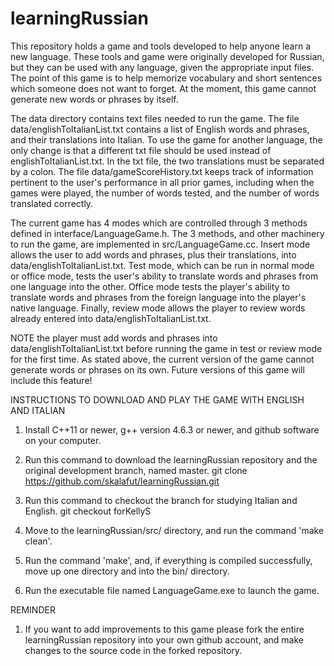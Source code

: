 # learningRussian
This repository holds a game and tools developed to help anyone learn a new language.  These tools 
and game were originally developed for Russian, but they can be used with any language, 
given the appropriate input files.  The point of this game is to help memorize vocabulary and short
sentences which someone does not want to forget.  At the moment, this game cannot generate new words
or phrases by itself.

The data directory contains text files needed to run the game.  The file data/englishToItalianList.txt
contains a list of English words and phrases, and their translations into Italian.  To use the game
for another language, the only change is that a different txt file should be used instead of
englishToItalianList.txt.  In the txt file, the two translations must be separated by a colon.
The file data/gameScoreHistory.txt keeps track of information pertinent to the user's performance
in all prior games, including when the games were played, the number of words tested, and the
number of words translated correctly.

The current game has 4 modes which are controlled through 3 methods defined in interface/LanguageGame.h.
The 3 methods, and other machinery to run the game, are implemented in src/LanguageGame.cc.
Insert mode allows the user to add words and phrases, plus their translations, into
data/englishToItalianList.txt.  Test mode, which can be run in normal mode or office mode, tests
the user's ability to translate words and phrases from one language into the other.  Office mode
tests the player's ability to translate words and phrases from the foreign language into the
player's native language.  Finally, review mode allows the player to review words already entered
into data/englishToItalianList.txt.

NOTE the player must add words and phrases into data/englishToItalianList.txt before running
the game in test or review mode for the first time.  As stated above, the current version of the
game cannot generate words or phrases on its own.  Future versions of this game will include this
feature!

INSTRUCTIONS TO DOWNLOAD AND PLAY THE GAME WITH ENGLISH AND ITALIAN
1. Install C++11 or newer, g++ version 4.6.3 or newer, and github software on your computer.
2. Run this command to download the learningRussian repository and the original development branch, named master.
   git clone https://github.com/skalafut/learningRussian.git

3. Run this command to checkout the branch for studying Italian and English.
   git checkout forKellyS 

4. Move to the learningRussian/src/ directory, and run the command 'make clean'.
5. Run the command 'make', and, if everything is compiled successfully, move up one directory
   and into the bin/ directory.
6. Run the executable file named LanguageGame.exe to launch the game.


REMINDER
1. If you want to add improvements to this game please fork the entire learningRussian repository into your own github
   account, and make changes to the source code in the forked repository.
